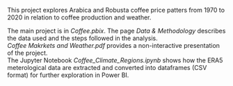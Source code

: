 This project explores Arabica and Robusta coffee price patters from 1970 to 2020 in relation to coffee production and weather.

The main project is in *Coffee.pbix*. The page *Data & Methodology* describes the data used and the steps followed in the analysis.  
*Coffee Makrkets and Weather.pdf* provides a non-interactive presentation of the project.  
The Jupyter Notebook *Coffee_Climate_Regions.ipynb* shows how the ERA5 meterological data are extracted and converted into dataframes (CSV format) for further exploration in Power BI. 

